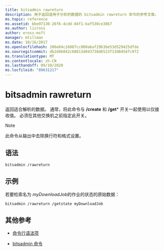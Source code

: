 ```yaml
---
title: bitsadmin rawreturn
description: 用于返回适用于分析的数据的 bitsadmin rawreturn 命令的参考文章。
ms.topic: reference
ms.assetid: bbe97130-26f6-4cdd-84f1-baf530ce38b7
ms.author: lizross
author: eross-msft
manager: mtillman
ms.date: 10/16/2017
ms.openlocfilehash: 286e84c16087cc000a6af29b3be53d529425dfde
ms.sourcegitcommit: db2d46842c68813d043738d6523f13d8454fc972
ms.translationtype: MT
ms.contentlocale: zh-CN
ms.lasthandoff: 09/10/2020
ms.locfileid: "89631217"
---
```

# <a name="bitsadmin-rawreturn"></a>bitsadmin rawreturn

返回适合解析的数据。 通常，将此命令与 **/create** 和 **/get*** 开关一起使用以仅接收值。 必须在其他交换机之前指定此开关。

> [!NOTE]
> 此命令从输出中去除换行符和格式设置。

## <a name="syntax"></a>语法

```
bitsadmin /rawreturn
```

## <a name="examples"></a>示例

若要检索名为 *myDownloadJob*的作业的状态的原始数据：

```
bitsadmin /rawreturn /getstate myDownloadJob
```

## <a name="additional-references"></a>其他参考

- [命令行语法项](command-line-syntax-key.md)

- [bitsadmin 命令](bitsadmin.md)
